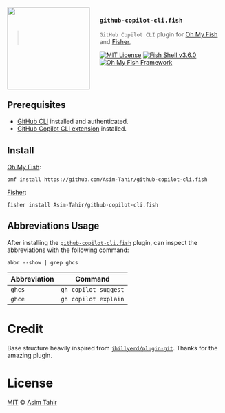 <img src="https://cdn.rawgit.com/oh-my-fish/oh-my-fish/e4f1c2e0219a17e2c748b824004c8d0b38055c16/docs/logo.svg" align="left" width="192px" height="192px"/>
<img align="left" width="0" height="192px" hspace="10"/>

### `github-copilot-cli.fish`

> `GitHub Copilot CLI` plugin for [Oh My Fish][omf] and [Fisher][fisher],

[![MIT License](https://img.shields.io/badge/license-MIT-007EC7.svg?style=flat-square)](/LICENSE)
[![Fish Shell v3.6.0](https://img.shields.io/badge/fish-v3.6.0-007EC7.svg?style=flat-square)](https://fishshell.com)
[![Oh My Fish Framework](https://img.shields.io/badge/Oh%20My%20Fish-Framework-007EC7.svg?style=flat-square)][omf]

<br/><br/>

## Prerequisites

- [GitHub CLI](https://cli.github.com/) installed and authenticated.
- [GitHub Copilot CLI extension](https://docs.github.com/en/copilot/managing-copilot/configure-personal-settings/installing-github-copilot-in-the-cli) installed.

## Install

[Oh My Fish][omf]:

```fish
omf install https://github.com/Asim-Tahir/github-copilot-cli.fish
```

[Fisher][fisher]:

```fish
fisher install Asim-Tahir/github-copilot-cli.fish
```

## Abbreviations Usage

After installing the [`github-copilot-cli.fish`][repo] plugin, can inspect the abbreviations with the following command:

```fish
abbr --show | grep ghcs
```

| Abbreviation | Command              |
| ------------ | -------------------- |
| `ghcs`       | `gh copilot suggest` |
| `ghce`       | `gh copilot explain` |

# Credit

Base structure heavily inspired from [`jhillyerd/plugin-git`](https://github.com/jhillyerd/plugin-git). Thanks for the amazing plugin.

# License

[MIT][license] © [Asim Tahir][author]

[author]: https://github.com/Asim-Tahir
[repo]: https://github.com/Asim-Tahir/github-copilot-cli.fish
[license]: https://opensource.org/licenses/MIT
[omf]: https://github.com/oh-my-fish/oh-my-fish
[fisher]: https://github.com/jorgebucaran/fisher
[license-badge]: https://img.shields.io/badge/license-MIT-007EC7.svg?style=flat-square
